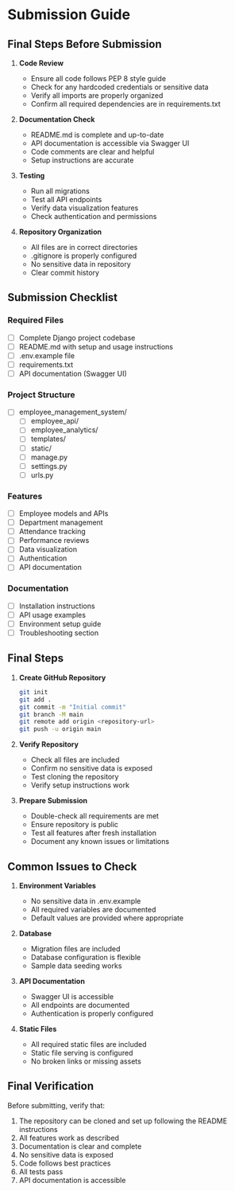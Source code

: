 # Submission Guide

## Final Steps Before Submission

1. **Code Review**
   - Ensure all code follows PEP 8 style guide
   - Check for any hardcoded credentials or sensitive data
   - Verify all imports are properly organized
   - Confirm all required dependencies are in requirements.txt

2. **Documentation Check**
   - README.md is complete and up-to-date
   - API documentation is accessible via Swagger UI
   - Code comments are clear and helpful
   - Setup instructions are accurate

3. **Testing**
   - Run all migrations
   - Test all API endpoints
   - Verify data visualization features
   - Check authentication and permissions

4. **Repository Organization**
   - All files are in correct directories
   - .gitignore is properly configured
   - No sensitive data in repository
   - Clear commit history

## Submission Checklist

### Required Files
- [ ] Complete Django project codebase
- [ ] README.md with setup and usage instructions
- [ ] .env.example file
- [ ] requirements.txt
- [ ] API documentation (Swagger UI)

### Project Structure
- [ ] employee_management_system/
  - [ ] employee_api/
  - [ ] employee_analytics/
  - [ ] templates/
  - [ ] static/
  - [ ] manage.py
  - [ ] settings.py
  - [ ] urls.py

### Features
- [ ] Employee models and APIs
- [ ] Department management
- [ ] Attendance tracking
- [ ] Performance reviews
- [ ] Data visualization
- [ ] Authentication
- [ ] API documentation

### Documentation
- [ ] Installation instructions
- [ ] API usage examples
- [ ] Environment setup guide
- [ ] Troubleshooting section

## Final Steps

1. **Create GitHub Repository**
   ```bash
   git init
   git add .
   git commit -m "Initial commit"
   git branch -M main
   git remote add origin <repository-url>
   git push -u origin main
   ```

2. **Verify Repository**
   - Check all files are included
   - Confirm no sensitive data is exposed
   - Test cloning the repository
   - Verify setup instructions work

3. **Prepare Submission**
   - Double-check all requirements are met
   - Ensure repository is public
   - Test all features after fresh installation
   - Document any known issues or limitations

## Common Issues to Check

1. **Environment Variables**
   - No sensitive data in .env.example
   - All required variables are documented
   - Default values are provided where appropriate

2. **Database**
   - Migration files are included
   - Database configuration is flexible
   - Sample data seeding works

3. **API Documentation**
   - Swagger UI is accessible
   - All endpoints are documented
   - Authentication is properly configured

4. **Static Files**
   - All required static files are included
   - Static file serving is configured
   - No broken links or missing assets

## Final Verification

Before submitting, verify that:
1. The repository can be cloned and set up following the README instructions
2. All features work as described
3. Documentation is clear and complete
4. No sensitive data is exposed
5. Code follows best practices
6. All tests pass
7. API documentation is accessible 